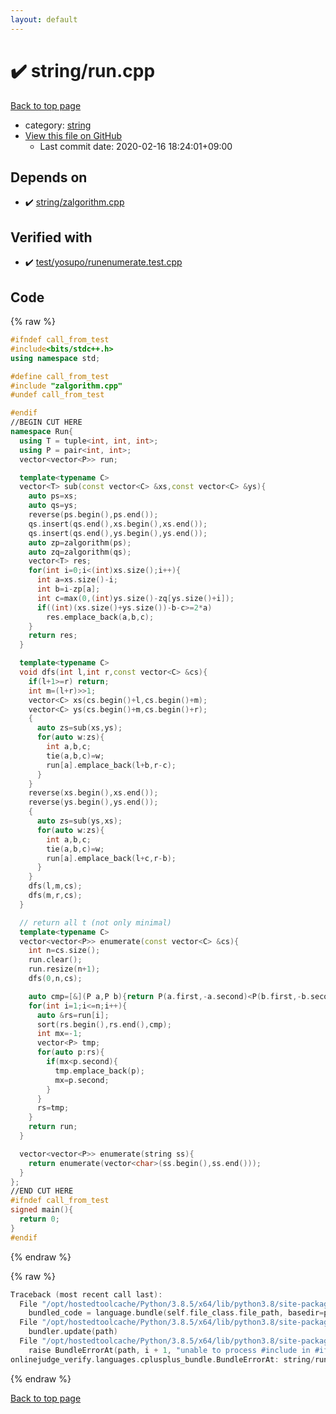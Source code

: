 ```yaml
---
layout: default
---
```


<!-- mathjax config similar to math.stackexchange -->
<script type="text/javascript" async
  src="https://cdnjs.cloudflare.com/ajax/libs/mathjax/2.7.5/MathJax.js?config=TeX-MML-AM_CHTML">
</script>
<script type="text/x-mathjax-config">
  MathJax.Hub.Config({
    TeX: { equationNumbers: { autoNumber: "AMS" }},
    tex2jax: {
      inlineMath: [ ['$','$'] ],
      processEscapes: true
    },
    "HTML-CSS": { matchFontHeight: false },
    displayAlign: "left",
    displayIndent: "2em"
  });
</script>

<script type="text/javascript" src="https://cdnjs.cloudflare.com/ajax/libs/jquery/3.4.1/jquery.min.js"></script>
<script src="https://cdn.jsdelivr.net/npm/jquery-balloon-js@1.1.2/jquery.balloon.min.js" integrity="sha256-ZEYs9VrgAeNuPvs15E39OsyOJaIkXEEt10fzxJ20+2I=" crossorigin="anonymous"></script>
<script type="text/javascript" src="../../assets/js/copy-button.js"></script>
<link rel="stylesheet" href="../../assets/css/copy-button.css" />


# :heavy_check_mark: string/run.cpp

<a href="../../index.html">Back to top page</a>

* category: <a href="../../index.html#b45cffe084dd3d20d928bee85e7b0f21">string</a>
* <a href="{{ site.github.repository_url }}/blob/master/string/run.cpp">View this file on GitHub</a>
    - Last commit date: 2020-02-16 18:24:01+09:00




## Depends on

* :heavy_check_mark: <a href="zalgorithm.cpp.html">string/zalgorithm.cpp</a>


## Verified with

* :heavy_check_mark: <a href="../../verify/test/yosupo/runenumerate.test.cpp.html">test/yosupo/runenumerate.test.cpp</a>


## Code

<a id="unbundled"></a>
{% raw %}
```cpp
#ifndef call_from_test
#include<bits/stdc++.h>
using namespace std;

#define call_from_test
#include "zalgorithm.cpp"
#undef call_from_test

#endif
//BEGIN CUT HERE
namespace Run{
  using T = tuple<int, int, int>;
  using P = pair<int, int>;
  vector<vector<P>> run;

  template<typename C>
  vector<T> sub(const vector<C> &xs,const vector<C> &ys){
    auto ps=xs;
    auto qs=ys;
    reverse(ps.begin(),ps.end());
    qs.insert(qs.end(),xs.begin(),xs.end());
    qs.insert(qs.end(),ys.begin(),ys.end());
    auto zp=zalgorithm(ps);
    auto zq=zalgorithm(qs);
    vector<T> res;
    for(int i=0;i<(int)xs.size();i++){
      int a=xs.size()-i;
      int b=i-zp[a];
      int c=max(0,(int)ys.size()-zq[ys.size()+i]);
      if((int)(xs.size()+ys.size())-b-c>=2*a)
        res.emplace_back(a,b,c);
    }
    return res;
  }

  template<typename C>
  void dfs(int l,int r,const vector<C> &cs){
    if(l+1>=r) return;
    int m=(l+r)>>1;
    vector<C> xs(cs.begin()+l,cs.begin()+m);
    vector<C> ys(cs.begin()+m,cs.begin()+r);
    {
      auto zs=sub(xs,ys);
      for(auto w:zs){
        int a,b,c;
        tie(a,b,c)=w;
        run[a].emplace_back(l+b,r-c);
      }
    }
    reverse(xs.begin(),xs.end());
    reverse(ys.begin(),ys.end());
    {
      auto zs=sub(ys,xs);
      for(auto w:zs){
        int a,b,c;
        tie(a,b,c)=w;
        run[a].emplace_back(l+c,r-b);
      }
    }
    dfs(l,m,cs);
    dfs(m,r,cs);
  }

  // return all t (not only minimal)
  template<typename C>
  vector<vector<P>> enumerate(const vector<C> &cs){
    int n=cs.size();
    run.clear();
    run.resize(n+1);
    dfs(0,n,cs);

    auto cmp=[&](P a,P b){return P(a.first,-a.second)<P(b.first,-b.second);};
    for(int i=1;i<=n;i++){
      auto &rs=run[i];
      sort(rs.begin(),rs.end(),cmp);
      int mx=-1;
      vector<P> tmp;
      for(auto p:rs){
        if(mx<p.second){
          tmp.emplace_back(p);
          mx=p.second;
        }
      }
      rs=tmp;
    }
    return run;
  }

  vector<vector<P>> enumerate(string ss){
    return enumerate(vector<char>(ss.begin(),ss.end()));
  }
};
//END CUT HERE
#ifndef call_from_test
signed main(){
  return 0;
}
#endif

```
{% endraw %}

<a id="bundled"></a>
{% raw %}
```cpp
Traceback (most recent call last):
  File "/opt/hostedtoolcache/Python/3.8.5/x64/lib/python3.8/site-packages/onlinejudge_verify/docs.py", line 349, in write_contents
    bundled_code = language.bundle(self.file_class.file_path, basedir=pathlib.Path.cwd())
  File "/opt/hostedtoolcache/Python/3.8.5/x64/lib/python3.8/site-packages/onlinejudge_verify/languages/cplusplus.py", line 185, in bundle
    bundler.update(path)
  File "/opt/hostedtoolcache/Python/3.8.5/x64/lib/python3.8/site-packages/onlinejudge_verify/languages/cplusplus_bundle.py", line 309, in update
    raise BundleErrorAt(path, i + 1, "unable to process #include in #if / #ifdef / #ifndef other than include guards")
onlinejudge_verify.languages.cplusplus_bundle.BundleErrorAt: string/run.cpp: line 6: unable to process #include in #if / #ifdef / #ifndef other than include guards

```
{% endraw %}

<a href="../../index.html">Back to top page</a>

